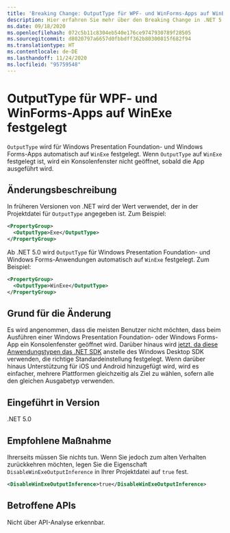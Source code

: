 ```yaml
---
title: 'Breaking Change: OutputType für WPF- und WinForms-Apps auf WinExe festgelegt'
description: Hier erfahren Sie mehr über den Breaking Change in .NET 5.0, bei dem OutputType für Windows Forms-Apps automatisch auf WinExe festgelegt wird.
ms.date: 09/18/2020
ms.openlocfilehash: 072c5b11c8304eb540e176ce9747930789f28505
ms.sourcegitcommit: d8020797a6657d0fbbdff362b80300815f682f94
ms.translationtype: HT
ms.contentlocale: de-DE
ms.lasthandoff: 11/24/2020
ms.locfileid: "95759548"
---
```

# <a name="outputtype-set-to-winexe-for-wpf-and-winforms-apps"></a>OutputType für WPF- und WinForms-Apps auf WinExe festgelegt

`OutputType` wird für Windows Presentation Foundation- und Windows Forms-Apps automatisch auf `WinExe` festgelegt. Wenn `OutputType` auf `WinExe` festgelegt ist, wird ein Konsolenfenster nicht geöffnet, sobald die App ausgeführt wird.

## <a name="change-description"></a>Änderungsbeschreibung

In früheren Versionen von .NET wird der Wert verwendet, der in der Projektdatei für `OutputType` angegeben ist. Zum Beispiel:

```xml
<PropertyGroup>
  <OutputType>Exe</OutputType>
</PropertyGroup>
```

Ab .NET 5.0 wird `OutputType` für Windows Presentation Foundation- und Windows Forms-Anwendungen automatisch auf `WinExe` festgelegt. Zum Beispiel:

```xml
<PropertyGroup>
  <OutputType>WinExe</OutputType>
</PropertyGroup>
```

## <a name="reason-for-change"></a>Grund für die Änderung

Es wird angenommen, dass die meisten Benutzer nicht möchten, dass beim Ausführen einer Windows Presentation Foundation- oder Windows Forms-App ein Konsolenfenster geöffnet wird. Darüber hinaus wird [jetzt, da diese Anwendungstypen das .NET SDK](sdk-and-target-framework-change.md) anstelle des Windows Desktop SDK verwenden, die richtige Standardeinstellung festgelegt. Wenn darüber hinaus Unterstützung für iOS und Android hinzugefügt wird, wird es einfacher, mehrere Plattformen gleichzeitig als Ziel zu wählen, sofern alle den gleichen Ausgabetyp verwenden.

## <a name="version-introduced"></a>Eingeführt in Version

.NET 5.0

## <a name="recommended-action"></a>Empfohlene Maßnahme

Ihrerseits müssen Sie nichts tun. Wenn Sie jedoch zum alten Verhalten zurückkehren möchten, legen Sie die Eigenschaft `DisableWinExeOutputInference` in Ihrer Projektdatei auf `true` fest.

```xml
<DisableWinExeOutputInference>true</DisableWinExeOutputInference>
```

## <a name="affected-apis"></a>Betroffene APIs

Nicht über API-Analyse erkennbar.

<!--

### Affected APIs

Not detectable via API analysis.

### Category

- Windows Forms
- Windows Presentation Framework (WPF)

-->
